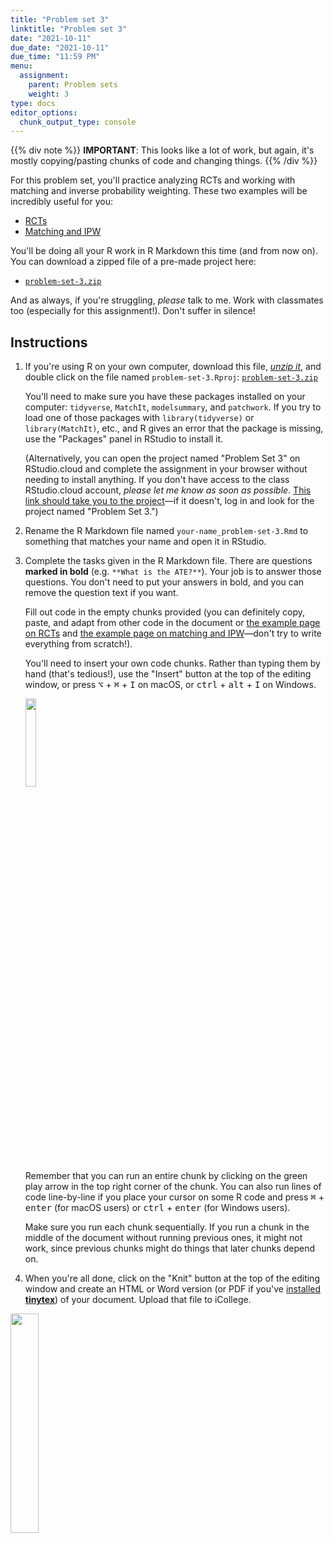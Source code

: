 ```yaml
---
title: "Problem set 3"
linktitle: "Problem set 3"
date: "2021-10-11"
due_date: "2021-10-11"
due_time: "11:59 PM"
menu:
  assignment:
    parent: Problem sets
    weight: 3
type: docs
editor_options: 
  chunk_output_type: console
---
```


{{% div note %}}
**IMPORTANT**: This looks like a lot of work, but again, it's mostly copying/pasting chunks of code and changing things.
{{% /div %}}

For this problem set, you'll practice analyzing RCTs and working with matching and inverse probability weighting. These two examples will be incredibly useful for you:

- [RCTs](/example/rcts/)
- [Matching and IPW](/example/matching-ipw/)

You'll be doing all your R work in R Markdown this time (and from now on). You can download a zipped file of a pre-made project here:

- [<i class="fas fa-file-archive"></i> `problem-set-3.zip`](/projects/problem-set-3.zip)

And as always, if you're struggling, *please* talk to me. Work with classmates too (especially for this assignment!). Don't suffer in silence!


## Instructions

1. If you're using R on your own computer, download this file, [*unzip it*](/resource/unzipping/), and double click on the file named `problem-set-3.Rproj`: [<i class="fas fa-file-archive"></i> `problem-set-3.zip`](/projects/problem-set-3.zip)

    You'll need to make sure you have these packages installed on your computer: `tidyverse`, `MatchIt`, `modelsummary`, and `patchwork`. If you try to load one of those packages with `library(tidyverse)` or `library(MatchIt)`, etc., and R gives an error that the package is missing, use the "Packages" panel in RStudio to install it.

    (Alternatively, you can open the project named "Problem Set 3" on RStudio.cloud and complete the assignment in your browser without needing to install anything. If you don't have access to the class RStudio.cloud account, *please let me know as soon as possible*. [This link should take you to the project](https://rstudio.cloud/spaces/112607/project/2062881)—if it doesn't, log in and look for the project named "Problem Set 3.")

2. Rename the R Markdown file named `your-name_problem-set-3.Rmd` to something that matches your name and open it in RStudio.

3. Complete the tasks given in the R Markdown file. There are questions **marked in bold** (e.g. `**What is the ATE?**`). Your job is to answer those questions. You don't need to put your answers in bold, and you can remove the question text if you want.

    Fill out code in the empty chunks provided (you can definitely copy, paste, and adapt from other code in the document or [the example page on RCTs](/example/rcts/) and [the example page on matching and IPW](/example/matching-ipw/)—don't try to write everything from scratch!). 

    You'll need to insert your own code chunks. Rather than typing them by hand (that's tedious!), use the "Insert" button at the top of the editing window, or press  <kbd>⌥</kbd> + <kbd>⌘</kbd> + <kbd>I</kbd> on macOS, or <kbd>ctrl</kbd> + <kbd>alt</kbd> + <kbd>I</kbd> on Windows.

    <img src="/img/assignments/insert-chunk-button.png" width="19%" />

    Remember that you can run an entire chunk by clicking on the green play arrow in the top right corner of the chunk. You can also run lines of code line-by-line if you place your cursor on some R code and press <kbd>⌘</kbd> + <kbd>enter</kbd> (for macOS users) or <kbd>ctrl</kbd> + <kbd>enter</kbd> (for Windows users).

    Make sure you run each chunk sequentially. If you run a chunk in the middle of the document without running previous ones, it might not work, since previous chunks might do things that later chunks depend on.

4. When you're all done, click on the "Knit" button at the top of the editing window and create an HTML or Word version (or PDF if you've [installed **tinytex**](/resource/install/#install-tinytex)) of your document. Upload that file to iCollege.

<img src="/img/assignments/knit-button.png" width="30%" />





